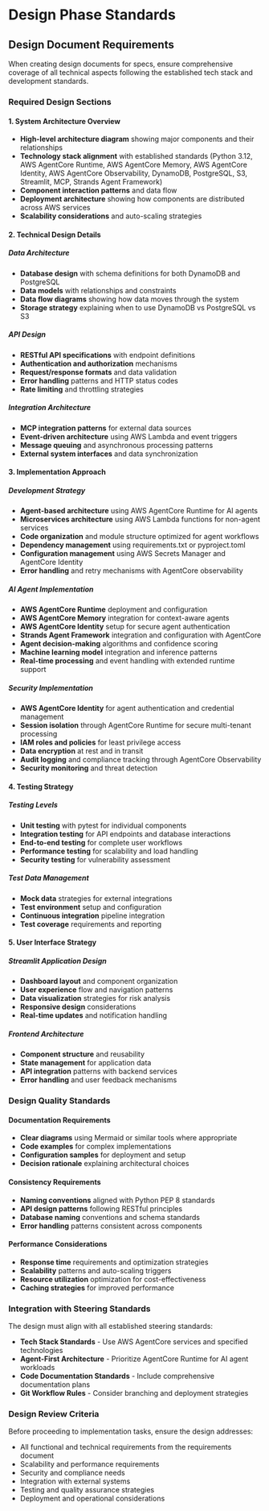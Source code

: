 # Design Phase Standards

## Design Document Requirements

When creating design documents for specs, ensure comprehensive coverage of all technical aspects following the established tech stack and development standards.

### Required Design Sections

#### 1. System Architecture Overview
- **High-level architecture diagram** showing major components and their relationships
- **Technology stack alignment** with established standards (Python 3.12, AWS AgentCore Runtime, AWS AgentCore Memory, AWS AgentCore Identity, AWS AgentCore Observability, DynamoDB, PostgreSQL, S3, Streamlit, MCP, Strands Agent Framework)
- **Component interaction patterns** and data flow
- **Deployment architecture** showing how components are distributed across AWS services
- **Scalability considerations** and auto-scaling strategies

#### 2. Technical Design Details

##### Data Architecture
- **Database design** with schema definitions for both DynamoDB and PostgreSQL
- **Data models** with relationships and constraints
- **Data flow diagrams** showing how data moves through the system
- **Storage strategy** explaining when to use DynamoDB vs PostgreSQL vs S3

##### API Design
- **RESTful API specifications** with endpoint definitions
- **Authentication and authorization** mechanisms
- **Request/response formats** and data validation
- **Error handling** patterns and HTTP status codes
- **Rate limiting** and throttling strategies

##### Integration Architecture
- **MCP integration patterns** for external data sources
- **Event-driven architecture** using AWS Lambda and event triggers
- **Message queuing** and asynchronous processing patterns
- **External system interfaces** and data synchronization

#### 3. Implementation Approach

##### Development Strategy
- **Agent-based architecture** using AWS AgentCore Runtime for AI agents
- **Microservices architecture** using AWS Lambda functions for non-agent services
- **Code organization** and module structure optimized for agent workflows
- **Dependency management** using requirements.txt or pyproject.toml
- **Configuration management** using AWS Secrets Manager and AgentCore Identity
- **Error handling** and retry mechanisms with AgentCore observability

##### AI Agent Implementation
- **AWS AgentCore Runtime** deployment and configuration
- **AWS AgentCore Memory** integration for context-aware agents
- **AWS AgentCore Identity** setup for secure agent authentication
- **Strands Agent Framework** integration and configuration with AgentCore
- **Agent decision-making** algorithms and confidence scoring
- **Machine learning model** integration and inference patterns
- **Real-time processing** and event handling with extended runtime support

##### Security Implementation
- **AWS AgentCore Identity** for agent authentication and credential management
- **Session isolation** through AgentCore Runtime for secure multi-tenant processing
- **IAM roles and policies** for least privilege access
- **Data encryption** at rest and in transit
- **Audit logging** and compliance tracking through AgentCore Observability
- **Security monitoring** and threat detection

#### 4. Testing Strategy

##### Testing Levels
- **Unit testing** with pytest for individual components
- **Integration testing** for API endpoints and database interactions
- **End-to-end testing** for complete user workflows
- **Performance testing** for scalability and load handling
- **Security testing** for vulnerability assessment

##### Test Data Management
- **Mock data** strategies for external integrations
- **Test environment** setup and configuration
- **Continuous integration** pipeline integration
- **Test coverage** requirements and reporting

#### 5. User Interface Strategy

##### Streamlit Application Design
- **Dashboard layout** and component organization
- **User experience** flow and navigation patterns
- **Data visualization** strategies for risk analysis
- **Responsive design** considerations
- **Real-time updates** and notification handling

##### Frontend Architecture
- **Component structure** and reusability
- **State management** for application data
- **API integration** patterns with backend services
- **Error handling** and user feedback mechanisms

### Design Quality Standards

#### Documentation Requirements
- **Clear diagrams** using Mermaid or similar tools where appropriate
- **Code examples** for complex implementations
- **Configuration samples** for deployment and setup
- **Decision rationale** explaining architectural choices

#### Consistency Requirements
- **Naming conventions** aligned with Python PEP 8 standards
- **API design patterns** following RESTful principles
- **Database naming** conventions and schema standards
- **Error handling** patterns consistent across components

#### Performance Considerations
- **Response time** requirements and optimization strategies
- **Scalability** patterns and auto-scaling triggers
- **Resource utilization** optimization for cost-effectiveness
- **Caching strategies** for improved performance

### Integration with Steering Standards

The design must align with all established steering standards:
- **Tech Stack Standards** - Use AWS AgentCore services and specified technologies
- **Agent-First Architecture** - Prioritize AgentCore Runtime for AI agent workloads
- **Code Documentation Standards** - Include comprehensive documentation plans
- **Git Workflow Rules** - Consider branching and deployment strategies

### Design Review Criteria

Before proceeding to implementation tasks, ensure the design addresses:
- All functional and technical requirements from the requirements document
- Scalability and performance requirements
- Security and compliance needs
- Integration with external systems
- Testing and quality assurance strategies
- Deployment and operational considerations